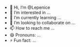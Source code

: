 - 👋 Hi, I’m @Lepenice
- 👀 I’m interested in ...
- 🌱 I’m currently learning ...
- 💞️ I’m looking to collaborate on ...
- 📫 How to reach me ...
- 😄 Pronouns: ...
- ⚡ Fun fact: ...

<!---
Lepenice/Lepenice is a ✨ special ✨ repository because its `README.md` (this file) appears on your GitHub profile.
You can click the Preview link to take a look at your changes.
--->
